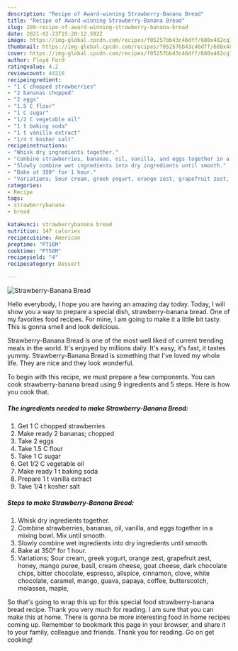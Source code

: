 ```yaml
---
description: "Recipe of Award-winning Strawberry-Banana Bread"
title: "Recipe of Award-winning Strawberry-Banana Bread"
slug: 289-recipe-of-award-winning-strawberry-banana-bread
date: 2021-02-23T15:20:12.592Z
image: https://img-global.cpcdn.com/recipes/f05257bb43c46dff/680x482cq70/strawberry-banana-bread-recipe-main-photo.jpg
thumbnail: https://img-global.cpcdn.com/recipes/f05257bb43c46dff/680x482cq70/strawberry-banana-bread-recipe-main-photo.jpg
cover: https://img-global.cpcdn.com/recipes/f05257bb43c46dff/680x482cq70/strawberry-banana-bread-recipe-main-photo.jpg
author: Floyd Ford
ratingvalue: 4.2
reviewcount: 44216
recipeingredient:
- "1 C chopped strawberries"
- "2 bananas chopped"
- "2 eggs"
- "1.5 C flour"
- "1 C sugar"
- "1/2 C vegetable oil"
- "1 t baking soda"
- "1 t vanilla extract"
- "1/4 t kosher salt"
recipeinstructions:
- "Whisk dry ingredients together."
- "Combine strawberries, bananas, oil, vanilla, and eggs together in a mixing bowl. Mix until smooth."
- "Slowly combine wet ingredients into dry ingredients until smooth."
- "Bake at 350° for 1 hour."
- "Variations; Sour cream, greek yogurt, orange zest, grapefruit zest, honey, mango puree, basil, cream cheese, goat cheese, dark chocolate chips, bitter chocolate, espresso, allspice, cinnamon, clove, white chocolate, caramel, mango, guava, papaya, coffee, butterscotch, molasses, maple,"
categories:
- Recipe
tags:
- strawberrybanana
- bread

katakunci: strawberrybanana bread 
nutrition: 147 calories
recipecuisine: American
preptime: "PT16M"
cooktime: "PT50M"
recipeyield: "4"
recipecategory: Dessert

---
```



![Strawberry-Banana Bread](https://img-global.cpcdn.com/recipes/f05257bb43c46dff/680x482cq70/strawberry-banana-bread-recipe-main-photo.jpg)

Hello everybody, I hope you are having an amazing day today. Today, I will show you a way to prepare a special dish, strawberry-banana bread. One of my favorites food recipes. For mine, I am going to make it a little bit tasty. This is gonna smell and look delicious.

Strawberry-Banana Bread is one of the most well liked of current trending meals in the world. It's enjoyed by millions daily. It's easy, it's fast, it tastes yummy. Strawberry-Banana Bread is something that I've loved my whole life. They are nice and they look wonderful.




To begin with this recipe, we must prepare a few components. You can cook strawberry-banana bread using 9 ingredients and 5 steps. Here is how you cook that.

<!--inarticleads1-->

##### The ingredients needed to make Strawberry-Banana Bread:

1. Get 1 C chopped strawberries
1. Make ready 2 bananas; chopped
1. Take 2 eggs
1. Take 1.5 C flour
1. Take 1 C sugar
1. Get 1/2 C vegetable oil
1. Make ready 1 t baking soda
1. Prepare 1 t vanilla extract
1. Take 1/4 t kosher salt




<!--inarticleads2-->

##### Steps to make Strawberry-Banana Bread:

1. Whisk dry ingredients together.
1. Combine strawberries, bananas, oil, vanilla, and eggs together in a mixing bowl. Mix until smooth.
1. Slowly combine wet ingredients into dry ingredients until smooth.
1. Bake at 350° for 1 hour.
1. Variations; Sour cream, greek yogurt, orange zest, grapefruit zest, honey, mango puree, basil, cream cheese, goat cheese, dark chocolate chips, bitter chocolate, espresso, allspice, cinnamon, clove, white chocolate, caramel, mango, guava, papaya, coffee, butterscotch, molasses, maple,




So that's going to wrap this up for this special food strawberry-banana bread recipe. Thank you very much for reading. I am sure that you can make this at home. There is gonna be more interesting food in home recipes coming up. Remember to bookmark this page in your browser, and share it to your family, colleague and friends. Thank you for reading. Go on get cooking!
